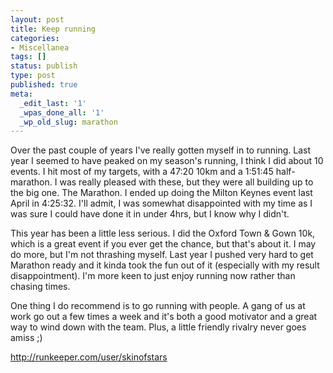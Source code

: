 ```yaml
---
layout: post
title: Keep running
categories:
- Miscellanea
tags: []
status: publish
type: post
published: true
meta:
  _edit_last: '1'
  _wpas_done_all: '1'
  _wp_old_slug: marathon
---
```

Over the past couple of years I've really gotten myself in to running. Last year I seemed to have peaked on my season's running, I think I did about 10 events. I hit most of my targets, with a 47:20 10km and a 1:51:45 half-marathon. I was really pleased with these, but they were all building up to the big one. The Marathon. I ended up doing the Milton Keynes event last April in 4:25:32. I'll admit, I was somewhat disappointed with my time as I was sure I could have done it in under 4hrs, but I know why I didn't.

This year has been a little less serious. I did the Oxford Town &amp; Gown 10k, which is a great event if you ever get the chance, but that's about it. I may do more, but I'm not thrashing myself. Last year I pushed very hard to get Marathon ready and it kinda took the fun out of it (especially with my result disappointment). I'm more keen to just enjoy running now rather than chasing times.

One thing I do recommend is to go running with people. A gang of us at work go out a few times a week and it's both a good motivator and a great way to wind down with the team. Plus, a little friendly rivalry never goes amiss ;)

<a href="http://runkeeper.com/user/skinofstars">http://runkeeper.com/user/skinofstars</a>
